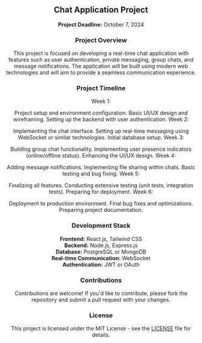 <div align="center">
  <h2>Chat Application Project</h2>
  <p><strong>Project Deadline:</strong> October 7, 2024</p>
  
  <h3>Project Overview</h3>
  <p>
    This project is focused on developing a real-time chat application with features such as user authentication, private messaging, group chats, and message notifications. The application will be built using modern web technologies and will aim to provide a seamless communication experience.
  </p>
  
  <h3>Project Timeline</h3>
  
Week 1:

Project setup and environment configuration.
Basic UI/UX design and wireframing.
Setting up the backend with user authentication.
Week 2:

Implementing the chat interface.
Setting up real-time messaging using WebSocket or similar technologies.
Initial database setup.
Week 3:

Building group chat functionality.
Implementing user presence indicators (online/offline status).
Enhancing the UI/UX design.
Week 4:

Adding message notifications.
Implementing file sharing within chats.
Basic testing and bug fixing.
Week 5:

Finalizing all features.
Conducting extensive testing (unit tests, integration tests).
Preparing for deployment.
Week 6:

Deployment to production environment.
Final bug fixes and optimizations.
Preparing project documentation.
  
  <h3>Development Stack</h3>
  <p>
    <strong>Frontend:</strong> React.js, Tailwind CSS <br>
    <strong>Backend:</strong> Node.js, Express.js <br>
    <strong>Database:</strong> PostgreSQL or MongoDB <br>
    <strong>Real-time Communication:</strong> WebSocket <br>
    <strong>Authentication:</strong> JWT or OAuth
  </p>
  
  <h3>Contributions</h3>
  <p>
    Contributions are welcome! If you'd like to contribute, please fork the repository and submit a pull request with your changes.
  </p>
  
  <h3>License</h3>
  <p>
    This project is licensed under the MIT License - see the <a href="LICENSE">LICENSE</a> file for details.
  </p>
</div>
